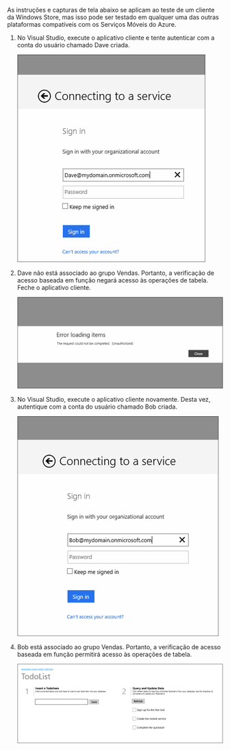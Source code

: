 
As instruções e capturas de tela abaixo se aplicam ao teste de um cliente da Windows Store, mas isso pode ser testado em qualquer uma das outras plataformas compatíveis com os Serviços Móveis do Azure.

1. No Visual Studio, execute o aplicativo cliente e tente autenticar com a conta do usuário chamado Dave criada. 

    ![](./media/mobile-services-aad-rbac-test-app/dave-login.png)

2. Dave não está associado ao grupo Vendas. Portanto, a verificação de acesso baseada em função negará acesso às operações de tabela. Feche o aplicativo cliente.

    ![](./media/mobile-services-aad-rbac-test-app/unauthorized.png)

3. No Visual Studio, execute o aplicativo cliente novamente. Desta vez, autentique com a conta do usuário chamado Bob criada.

    ![](./media/mobile-services-aad-rbac-test-app/bob-login.png)

4. Bob está associado ao grupo Vendas. Portanto, a verificação de acesso baseada em função permitirá acesso às operações de tabela.

    ![](./media/mobile-services-aad-rbac-test-app/success.png)

<!---HONumber=July15_HO1-->